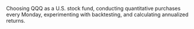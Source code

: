 Choosing QQQ as a U.S. stock fund, conducting quantitative purchases every Monday, experimenting with backtesting, and calculating annualized returns.

